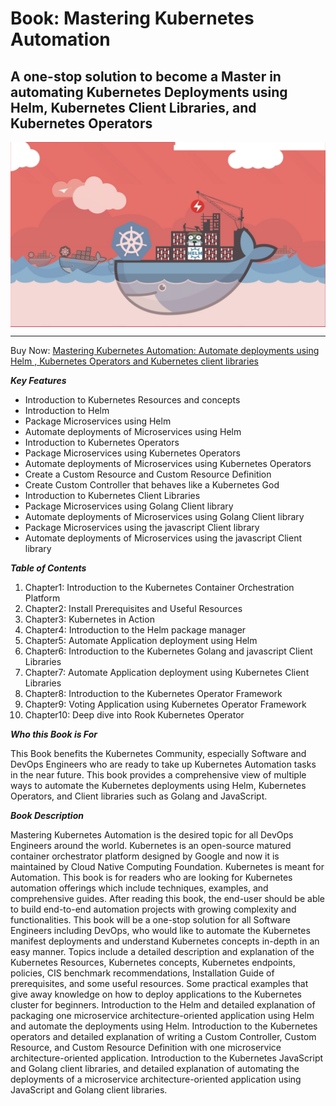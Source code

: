 
Book: Mastering Kubernetes Automation
==========
## A one-stop solution to become a Master in automating Kubernetes Deployments using Helm, Kubernetes Client Libraries, and Kubernetes Operators
<img align="center" width="850" src="docs/images/bookcover.jpg">
<hr>
Buy Now: <a target="_blank" href="https://www.amazon.in/gp/product/B09H7MTG24/ref=as_li_tl?ie=UTF8&camp=3638&creative=24630&creativeASIN=B09H7MTG24&linkCode=as2&tag=book53-21&linkId=9c87ebdc9fbf0e3367acb3a40b8ea4c9">Mastering Kubernetes Automation: Automate deployments using Helm , Kubernetes Operators and Kubernetes client libraries</a>

***Key Features***
<ul>
<li>Introduction to Kubernetes Resources and concepts</li>
<li>Introduction to Helm</li>
<li>Package Microservices using Helm</li>
<li>Automate deployments of Microservices using Helm</li>
<li>Introduction to Kubernetes Operators</li>
<li>Package Microservices using Kubernetes Operators</li>
<li>Automate deployments of Microservices using Kubernetes Operators</li>
<li>Create a Custom Resource and Custom Resource Definition</li>
<li>Create Custom Controller that behaves like a Kubernetes God</li>
<li>Introduction to Kubernetes Client Libraries</li>
<li>Package Microservices using Golang Client library</li>
<li>Automate deployments of Microservices using Golang Client library</li>
<li>Package Microservices using the javascript Client library</li>
<li>Automate deployments of Microservices using the javascript Client library</li>
</ul>


***Table of Contents***
<ol>
<li>Chapter1: Introduction to the Kubernetes Container Orchestration Platform</li>
<li>Chapter2: Install Prerequisites and Useful Resources</li>
<li>Chapter3: Kubernetes in Action</li>
<li>Chapter4: Introduction to the Helm package manager</li>
<li>Chapter5: Automate Application deployment using Helm</li>
<li>Chapter6: Introduction to the Kubernetes Golang and javascript Client Libraries</li>
<li>Chapter7: Automate Application deployment using Kubernetes Client Libraries</li>
<li>Chapter8: Introduction to the Kubernetes Operator Framework</li>
<li>Chapter9: Voting Application using Kubernetes Operator Framework</li>
<li>Chapter10: Deep dive into Rook Kubernetes Operator</li>
</ol>

***Who this Book is For***
<p>This Book benefits the Kubernetes Community, especially Software and DevOps Engineers who are ready to take up Kubernetes Automation tasks in the near future. This book provides a comprehensive view of multiple ways to automate the Kubernetes deployments using Helm, Kubernetes Operators, and Client libraries such as Golang and JavaScript.</p>

***Book Description***
<p>Mastering Kubernetes Automation is the desired topic for all DevOps Engineers around the world. Kubernetes is an open-source matured container orchestrator platform designed by Google and now it is maintained by Cloud Native Computing Foundation. Kubernetes is meant for Automation. This book is for readers who are looking for Kubernetes automation offerings which include techniques, examples, and comprehensive guides. After reading this book, the end-user should be able to build end-to-end automation projects with growing complexity and functionalities. This book will be a one-stop solution for all Software Engineers including DevOps, who would like to automate the Kubernetes manifest deployments and understand Kubernetes concepts in-depth in an easy manner. Topics include a detailed description and explanation of the Kubernetes Resources, Kubernetes concepts, Kubernetes endpoints, policies, CIS benchmark recommendations, Installation Guide of prerequisites, and some useful resources. Some practical examples that give away knowledge on how to deploy applications to the Kubernetes cluster for beginners. Introduction to the Helm and detailed explanation of packaging one microservice architecture-oriented application using Helm and automate the deployments using Helm. Introduction to the Kubernetes operators and detailed explanation of writing a Custom Controller, Custom Resource, and Custom Resource Definition with one microservice architecture-oriented application. Introduction to the Kubernetes JavaScript and Golang client libraries, and detailed explanation of automating the deployments of a microservice architecture-oriented application using JavaScript and Golang client libraries.</p>